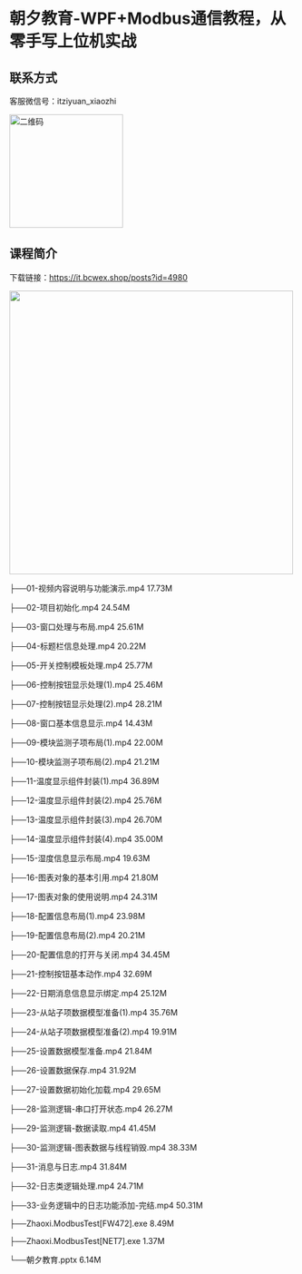 # 朝夕教育-WPF+Modbus通信教程，从零手写上位机实战

## 联系方式

客服微信号：itziyuan_xiaozhi

<img src="https://ziyuanyun.oss-cn-guangzhou.aliyuncs.com/common/20240614073449/666b82192834a.jpg" width="200" height="200" alt="二维码">

## 课程简介

下载链接：https://it.bcwex.shop/posts?id=4980

<img src="https://ziyuanyun.oss-cn-guangzhou.aliyuncs.com/yun/20241201154900/674c14ec2c351.jpg" width="500" alt="">

  

 ├──01-视频内容说明与功能演示.mp4 17.73M

 ├──02-项目初始化.mp4 24.54M

 ├──03-窗口处理与布局.mp4 25.61M

 ├──04-标题栏信息处理.mp4 20.22M

 ├──05-开关控制模板处理.mp4 25.77M

 ├──06-控制按钮显示处理(1).mp4 25.46M

 ├──07-控制按钮显示处理(2).mp4 28.21M

 ├──08-窗口基本信息显示.mp4 14.43M

 ├──09-模块监测子项布局(1).mp4 22.00M

 ├──10-模块监测子项布局(2).mp4 21.21M

 ├──11-温度显示组件封装(1).mp4 36.89M

 ├──12-温度显示组件封装(2).mp4 25.76M

 ├──13-温度显示组件封装(3).mp4 26.70M

 ├──14-温度显示组件封装(4).mp4 35.00M

 ├──15-湿度信息显示布局.mp4 19.63M

 ├──16-图表对象的基本引用.mp4 21.80M

 ├──17-图表对象的使用说明.mp4 24.31M

 ├──18-配置信息布局(1).mp4 23.98M

 ├──19-配置信息布局(2).mp4 20.21M

 ├──20-配置信息的打开与关闭.mp4 34.45M

 ├──21-控制按钮基本动作.mp4 32.69M

 ├──22-日期消息信息显示绑定.mp4 25.12M

 ├──23-从站子项数据模型准备(1).mp4 35.76M

 ├──24-从站子项数据模型准备(2).mp4 19.91M

 ├──25-设置数据模型准备.mp4 21.84M

 ├──26-设置数据保存.mp4 31.92M

 ├──27-设置数据初始化加载.mp4 29.65M

 ├──28-监测逻辑-串口打开状态.mp4 26.27M

 ├──29-监测逻辑-数据读取.mp4 41.45M

 ├──30-监测逻辑-图表数据与线程销毁.mp4 38.33M

 ├──31-消息与日志.mp4 31.84M

 ├──32-日志类逻辑处理.mp4 24.71M

 ├──33-业务逻辑中的日志功能添加-完结.mp4 50.31M

 ├──Zhaoxi.ModbusTest[FW472].exe 8.49M

 ├──Zhaoxi.ModbusTest[NET7].exe 1.37M

 └──朝夕教育.pptx 6.14M

  